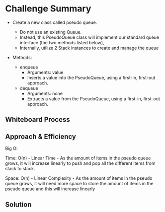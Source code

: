 # Challenge Summary
<!-- Description of the challenge -->

- Create a new class called pseudo queue.
  - Do not use an existing Queue.
  - Instead, this PseudoQueue class will implement our standard queue interface (the two methods listed below),
  - Internally, utilize 2 Stack instances to create and manage the queue

- Methods:

  - enqueue
    - Arguments: value
    - Inserts a value into the PseudoQueue, using a first-in, first-out approach.
  - dequeue
    - Arguments: none
    - Extracts a value from the PseudoQueue, using a first-in, first-out approach.

## Whiteboard Process
<!-- Embedded whiteboard image -->

## Approach & Efficiency
<!-- What approach did you take? Why? What is the Big O space/time for this approach? -->

Big O:

Time: O(n) - Linear Time - As the amount of items in the pseudo queue grows, it will increase linearly to push and pop all the different items from stack to stack.

Space: O(n) - Linear Complexity - As the amount of items in the pseudo queue grows, it will need more space to store the amount of items in the pseudo queue and this will increase linearly

## Solution
<!-- Show how to run your code, and examples of it in action -->

